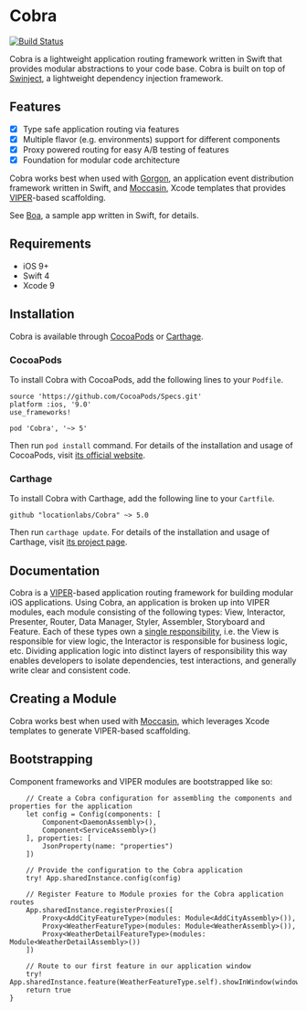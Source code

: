 # Cobra

[![Build Status](https://travis-ci.org/locationlabs/Cobra.svg?branch=master)](https://travis-ci.org/locationlabs/Cobra)

Cobra is a lightweight application routing framework written in Swift that provides modular abstractions to your code base. Cobra is built on top of [Swinject][1], a lightweight dependency injection framework.

## Features
- [X] Type safe application routing via features
- [X] Multiple flavor (e.g. environments) support for different components
- [X] Proxy powered routing for easy A/B testing of features
- [X] Foundation for modular code architecture

Cobra works best when used with [Gorgon][2], an application event distribution framework written in Swift, and [Moccasin][3], Xcode templates that provides [VIPER][4]-based scaffolding.

See [Boa][5], a sample app written in Swift, for details.

## Requirements
- iOS 9+
- Swift 4
- Xcode 9


## Installation
Cobra is available through [CocoaPods](https://cocoapods.org) or [Carthage](https://github.com/Carthage/Carthage).

### CocoaPods

To install Cobra with CocoaPods, add the following lines to your `Podfile`.

    source 'https://github.com/CocoaPods/Specs.git'
    platform :ios, '9.0'
    use_frameworks!

    pod 'Cobra', '~> 5'

Then run `pod install` command. For details of the installation and usage of CocoaPods, visit [its official website](https://cocoapods.org).

### Carthage

To install Cobra with Carthage, add the following line to your `Cartfile`.

```
github "locationlabs/Cobra" ~> 5.0
```

Then run `carthage update`. For details of the installation and usage of Carthage, visit [its project page](https://github.com/Carthage/Carthage).

## Documentation
Cobra is a [VIPER](https://www.objc.io/issues/13-architecture/viper/)-based application routing framework for building modular iOS applications. Using Cobra, an application is broken up into VIPER modules, each module consisting of the following types: View, Interactor, Presenter, Router, Data Manager, Styler, Assembler, Storyboard and Feature. Each of these types own a [single responsibility](https://en.wikipedia.org/wiki/Single_responsibility_principle), i.e. the View is responsible for view logic, the Interactor is responsible for business logic, etc. Dividing application logic into distinct layers of responsibility this way enables developers to isolate dependencies, test interactions, and generally write clear and consistent code. 

## Creating a Module
Cobra works best when used with [Moccasin][3], which leverages Xcode templates to generate VIPER-based scaffolding. 

## Bootstrapping
Component frameworks and VIPER modules are bootstrapped like so:

    
        // Create a Cobra configuration for assembling the components and properties for the application
        let config = Config(components: [
            Component<DaemonAssembly>(),
            Component<ServiceAssembly>()
        ], properties: [
            JsonProperty(name: "properties")
        ])
        
        // Provide the configuration to the Cobra application
        try! App.sharedInstance.config(config)

        // Register Feature to Module proxies for the Cobra application routes
        App.sharedInstance.registerProxies([
            Proxy<AddCityFeatureType>(modules: Module<AddCityAssembly>()),
            Proxy<WeatherFeatureType>(modules: Module<WeatherAssembly>()),
            Proxy<WeatherDetailFeatureType>(modules: Module<WeatherDetailAssembly>())
        ])
        
        // Route to our first feature in our application window
        try! App.sharedInstance.feature(WeatherFeatureType.self).showInWindow(window!)
        return true
    }


[1]: https://github.com/Swinject/Swinject
[2]: https://github.com/locationlabs/Medusa
[3]: https://github.com/locationlabs/Moccasin
[4]: http://mutualmobile.github.io/blog/2013/12/04/viper-introduction/
[5]: https://github.com/locationlabs/Boa

